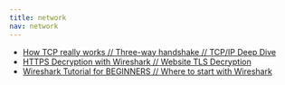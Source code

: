 ```yaml
---
title: network
nav: network
---
```


* [How TCP really works // Three-way handshake // TCP/IP Deep Dive](https://www.youtube.com/watch?v=rmFX1V49K8U)
* [HTTPS Decryption with Wireshark // Website TLS Decryption](https://www.youtube.com/watch?v=GMNOT1aZmD8)
* [Wireshark Tutorial for BEGINNERS // Where to start with Wireshark](https://www.youtube.com/watch?v=OU-A2EmVrKQ&list=PLW8bTPfXNGdC5Co0VnBK1yVzAwSSphzpJ)

